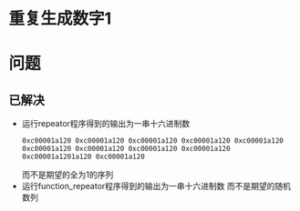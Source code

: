 # 重复生成数字1

# 问题
## 已解决
- 运行repeator程序得到的输出为一串十六进制数
    ```
    0xc00001a120 0xc00001a120 0xc00001a120 0xc00001a120 0xc00001a120 0xc00001a120 0xc00001a120 0xc00001a120 0xc00001a120 0xc00001a1201a120 0xc00001a120
    ```
    而不是期望的全为1的序列
- 运行function_repeator程序得到的输出为一串十六进制数
  而不是期望的随机数列